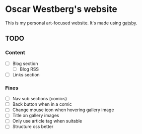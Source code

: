 # Oscar Westberg's website
This is my personal art-focused website. It's made using [gatsby](https://www.gatsbyjs.com).

## TODO

### Content
- [ ] Blog section
  - [ ] Blog RSS
- [ ] Links section

### Fixes
- [ ] Nav sub sections (comics)
- [ ] Back button when in a comic
- [ ] Change mouse icon when hovering gallery image
- [ ] Title on gallery images
- [ ] Only use article tag when suitable
- [ ] Structure css better
